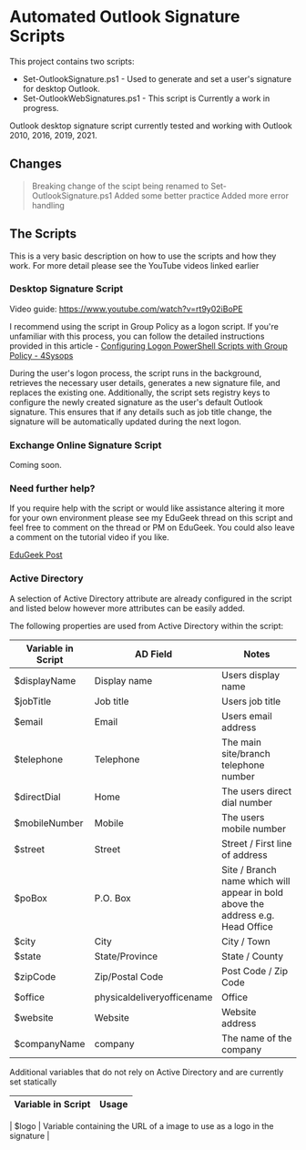 # Automated Outlook Signature Scripts
This project contains two scripts: 
* Set-OutlookSignature.ps1 - Used to generate and set a user's signature for desktop Outlook.
* Set-OutlookWebSignatures.ps1 - This script is Currently a work in progress.

Outlook desktop signature script currently tested and working with Outlook 2010, 2016, 2019, 2021.

## Changes
> Breaking change of the scipt being renamed to Set-OutlookSignature.ps1
> Added some better practice
> Added more error handling

## The Scripts
This is a very basic description on how to use the scripts and how they work. For more detail please see the YouTube videos linked earlier 

### Desktop Signature Script
Video guide: https://www.youtube.com/watch?v=rt9y02iBoPE

I recommend using the script in Group Policy as a logon script. If you're unfamiliar with this process, you can follow the detailed instructions provided in this article - [Configuring Logon PowerShell Scripts with Group Policy - 4Sysops](https://4sysops.com/archives/configuring-logon-powershell-scripts-with-group-policy/)

During the user's logon process, the script runs in the background, retrieves the necessary user details, generates a new signature file, and replaces the existing one. Additionally, the script sets registry keys to configure the newly created signature as the user's default Outlook signature. This ensures that if any details such as job title change, the signature will be automatically updated during the next logon.

### Exchange Online Signature Script
Coming soon.

### Need further help?
If you require help with the script or would like assistance altering it more for your own environment please see my EduGeek thread on this script and feel free to comment on the thread or PM on EduGeek. You could also leave a comment on the tutorial video if you like.

[EduGeek Post](http://www.edugeek.net/forums/scripts/205976-outlook-email-signature-automation-ad-attributes.html#post1760284)

### Active Directory
A selection of Active Directory attribute are already configured in the script and listed below however more attributes can be easily added. 

The following properties are used from Active Directory within the script:

| Variable in Script | AD Field  | Notes |
|-------------| ------------- | ------------- |
| $displayName | Display name | Users display name |
| $jobTitle | Job title | Users job title |
| $email | Email | Users email address  |
| $telephone | Telephone  | The main site/branch telephone number |
| $directDial | Home | The users direct dial number |
| $mobileNumber | Mobile | The users mobile number |
| $street | Street | Street / First line of address |
| $poBox | P.O. Box | Site / Branch name which will appear in bold above the address e.g. Head Office |
| $city | City | City / Town |
| $state | State/Province | State / County |
| $zipCode | Zip/Postal Code | Post Code / Zip Code |
| $office | physicaldeliveryofficename | Office |
| $website | Website | Website address |
| $companyName | company | The name of the company |

Additional variables that do not rely on Active Directory and are currently set statically

| Variable in Script | Usage |
|-------------| ------------- |

| $logo | Variable containing the URL of a image to use as a logo in the signature |

